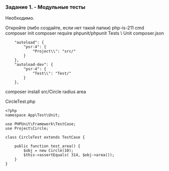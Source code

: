 ### Задание 1. - Модульные тесты

Необходимо.

Откройте (либо создайте, если нет такой папки) php-is-211 
cmd
composer init
composer require phpunit/phpunit
Tests \ Unit
composer.json
```
    "autoload": {
        "psr-4": {
            "Project\\": "src/"
        }
    },
    "autoload-dev": {
        "psr-4": {
            "Test\\": "Test/"
        }
    },
```
composer install
src/Circle
radius
area

CircleTest.php

```
<?php 
namespace App\Test\Unit;

use PHPUnit\Framework\TestCase;
use Project\Circle;

class CircleTest extends TestCase {

    public function test_area() {
        $obj = new Circle(10);
        $this->assertEquals( 314, $obj->area());
    }
}
```
